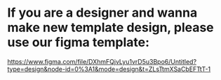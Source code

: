 # If you are a designer and wanna make new template design, please use our figma template:
https://www.figma.com/file/DXhmFQjvLyu1vrD5u3Bpo6/Untitled?type=design&node-id=0%3A1&mode=design&t=ZLsTtmXSaCbEFTtT-1
